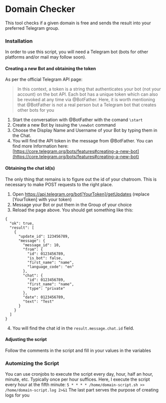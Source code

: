 Domain Checker
===

This tool checks if a given domain is free and sends the result into your preferred Telegram group. 

### Installation
In order to use this script, you will need a Telegram bot (bots for other platforms and/or mail may follow soon). 

#### Creating a new Bot and obtaining the token
As per the official Telegram API page: 
> In this context, a token is a string that authenticates your bot (not your account) on the bot API. Each bot has a unique token which can also be revoked at any time via @BotFather.
Here, it is worth mentioning that @BotFather is not a real person but a Telegram bot that creates other bots for you
1. Start the conversation with @BotFather with the comand  ```\start```
2. Create a new Bot by issuing the ```\newbot``` command
3. Choose the Display Name and Username of your Bot by typing them in the Chat.
4. You will find the API token in the message from @BotFather.
You can find more Information here: [https://core.telegram.org/bots/features#creating-a-new-bot](https://core.telegram.org/bots/features#creating-a-new-bot)

#### Obtaining the chat id(s)
The only thing that remains is to figure out the id of your chatroom. This is necessary to make POST requests to the right place. 
1. Open https://api.telegram.org/bot[YourToken]/getUpdates (replace [YourToken] with your token)
2. Message your Bot or put them in the Group of your choice
3. Reload the page above. You should get something like this:
```
{
  "ok": true,
  "result": [
    {
      "update_id": 123456789,
      "message": {
        "message_id": 10,
        "from": {
          "id": 0123456789,
          "is_bot": false,
          "first_name": "name",
          "language_code": "en"
        },
        "chat": {
          "id": 0123456789,
          "first_name": "name",
          "type": "private"
        },
        "date": 0123456789,
        "text": "Test"
      }
    }
  ]
}
```
4. You will find the chat id in the ```result.message.chat.id``` field.

#### Adjusting the script
Follow the comments in the script and fill in your values in the variables

### Automizing the Script
You can use cronjobs to execute the script every day, hour, half an hour, minute, etc. Typically once per hour suffices. Here, I execute the script every hour at the fifth minute:
```5 * * * * /home/domain-script.sh >> /home/domain-script.log 2>&1```
The last part serves the purpose of creating logs for you
